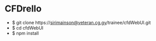 # CFDrello

* $ git clone  https://sirimainson@veteran.cg.gy/trainee/cfdWebUI.git
* $ cd cfdWebUI
* $ npm install
